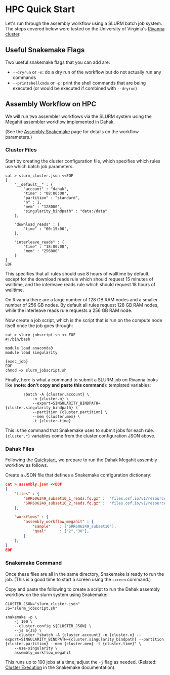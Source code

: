 # HPC Quick Start

Let's run through the assembly workflow using a SLURM batch
job system. The steps covered below were tested on the University 
of Virginia's [Rivanna cluster](https://arcs.virginia.edu/rivanna).

## Useful Snakemake Flags

Two useful snakemake flags that you can add are:

* `--dryrun` or `-n`: do a dry run of the workflow but do not actually run any commands
* `--printshellcmds` or `-p`: print the shell commands that are being executed
    (or would be executed if combined with `--dryrun`)


## Assembly Workflow on HPC

We will run two assembler workflows via the SLURM system using the Megahit 
assembler workflow implemented in Dahak.

(See the [Assembly Snakemake](assembly_snakemake.md) page for details on
the workflow parameters.)

### Cluster Files

Start by creating the cluster configuration file, which specifies which rules
use which batch job parameters. 

```
cat > slurm_cluster.json <<EOF
{
    "__default__" : {
        "account" : "dahak",
        "time" : "08:00:00",
        "partition" : "standard",
        "n" : 1,
        "mem" : "128000",
        "singularity_bindpath" : "data:/data"
    },

    "download_reads" : {
        "time" : "00:15:00",
    },

    "interleave_reads" : {
        "time" : "18:00:00",
        "mem" : "256000"
    }
}
EOF
```

This specifies that all rules should use 8 hours of walltime by default,
except for the download reads rule which should request 15 minutes of walltime,
and the interleave reads rule which should request 18 hours of walltime.

On Rivanna there are a large number of 128 GB RAM nodes and a smaller number of
256 GB nodes. By default all rules request 128 GB RAM nodes, while the interleave
reads rule requests a 256 GB RAM node. 

Now create a job script, which is the script that is run on the compute node
itself once the job goes through:

```
cat > slurm_jobscript.sh << EOF
#!/bin/bash

module load anaconda3
module load singularity

{exec_job}
EOF
chmod +x slurm_jobscript.sh
```

Finally, here is what a command to submit a SLURM job on Rivanna looks like
(**note: don't copy and paste this command**):
templated variables:

```
        sbatch -A {cluster.account} \
            -n {cluster.n} \
            --export=SINGULARITY_BINDPATH={cluster.singularity_bindpath} \
            --partition {cluster.partition} \
            --mem {cluster.mem} \
            -t {cluster.time}
```

This is the command that Snakemake uses to submit jobs for each rule.
`{cluster.*}` variables come from the cluster configuration JSON above.

### Dahak Files

Following the [Quickstart](quickstart.md), we prepare to run the
Dahak Megahit assembly workflow as follows.

Create a JSON file that defines a Snakemake configuration dictionary:

```json
cat > assembly.json <<EOF
{
    "files" : {
        "SRR606249_subset10_1_reads.fq.gz" :  "files.osf.io/v1/resources/dm938/providers/osfstorage/59f10134b83f69026377611b",
        "SRR606249_subset10_2_reads.fq.gz" :  "files.osf.io/v1/resources/dm938/providers/osfstorage/59f101f26c613b026330e53a",
    },

    "workflows" : {
        "assembly_workflow_megahit" : {
            "sample"    : ["SRR606249_subset10"],
            "qual"      : ["2","30"],
        }
    },
}
EOF
```

### Snakemake Command

Once these files are all in the same directory, Snakemake is ready to
run the job. (This is a good time to start a screen using the `screen`
command.) 

Copy and paste the following to create a script to run the Dahak assembly
workflow on the slurm system using Snakemake:

```
CLUSTER_JSON="slurm_cluster.json"
JS="slurm_jobscript.sh"

snakemake -p \
    -j 100 \
    --cluster-config ${CLUSTER_JSON} \
    --js ${JS} \
    --cluster "sbatch -A {cluster.account} -n {cluster.n} --export=SINGULARITY_BINDPATH={cluster.singularity_bindpath} --partition {cluster.partition} --mem {cluster.mem} -t {cluster.time}" \
    --use-singularity \
    assembly_workflow_megahit
```

This runs up to 100 jobs at a time; adjust the `-j` flag as needed.
(Related: [Cluster Execution](https://snakemake.readthedocs.io/en/stable/executable.html#cluster-execution)
in the Snakemake documentation).

